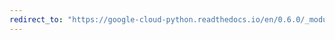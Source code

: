 ```yaml
---
redirect_to: "https://google-cloud-python.readthedocs.io/en/0.6.0/_modules/gcloud/pubsub/_implicit_environ.html"
---
```

